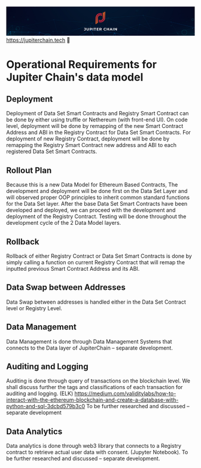 ![Banner](https://github.com/JupiterChain/data-considerations/blob/master/images/Github%20Header.jpg)
https://jupiterchain.tech :rocket: 

# Operational Requirements for Jupiter Chain's data model

## Deployment
Deployment of Data Set Smart Contracts and Registry Smart Contract can be done by either using truffle or Nethereum (with front-end UI). On code level, deployment will be done by remapping of the new Smart Contract Address and ABI in the Registry Contract for Data Set Smart Contracts. For deployment of new Registry Contract, deployment will be done by remapping the Registry Smart Contract new address and ABI to each registered Data Set Smart Contracts.

## Rollout Plan
Because this is a new Data Model for Ethereum Based Contracts, The development and deployment will be done first on the Data Set Layer and will observed proper OOP principles to inherit common standard functions for the Data Set layer. After the base Data Set Smart Contracts have been developed and deployed, we can proceed with the development and deployment of the Registry Contract. Testing will be done throughout the development cycle of the 2 Data Model layers.

## Rollback
Rollback of either Registry Contract or Data Set Smart Contracts is done by simply calling a function on current Registry Contract that will remap the inputted previous Smart Contract Address and its ABI.

## Data Swap between Addresses
Data Swap between addresses is handled either in the Data Set Contract level or Registry Level.

## Data Management
Data Management is done through Data Management Systems that connects to the Data layer of JupiterChain – separate development.  

## Auditing and Logging
Auditing is done through query of transactions on the blockchain level. We shall discuss further the tags and classifications of each transaction for auditing and logging. (ELK)
https://medium.com/validitylabs/how-to-interact-with-the-ethereum-blockchain-and-create-a-database-with-python-and-sql-3dcbd579b3c0
To be further researched and discussed – separate development

## Data Analytics
Data analytics is done through web3 library that connects to a Registry contract to retrieve actual user data with consent. (Jupyter Notebook). To be further researched and discussed – separate development.
